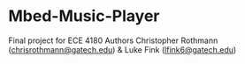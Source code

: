# Mbed-Music-Player
Final project for ECE 4180 Authors Christopher Rothmann (chrisrothmann@gatech.edu) &amp; Luke Fink (lfink6@gatech.edu)
